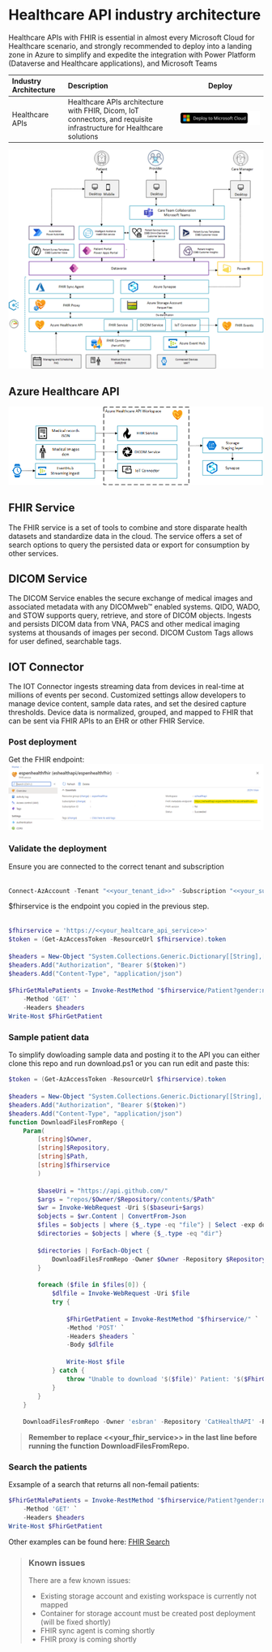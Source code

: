 # Healthcare API industry architecture
Healthcare APIs with FHIR is essential in almost every Microsoft Cloud for Healthcare scenario, and strongly recommended to deploy into a landing zone in Azure to simplify and expedite the integration with Power Platform (Dataverse and Healthcare applications), and Microsoft Teams

| Industry Architecture | Description | Deploy |
|:----------------------|:------------|--------|
| Healthcare APIs | Healthcare APIs architecture with FHIR, Dicom, IoT connectors, and requisite infrastructure for Healthcare solutions |[![Deploy To Microsoft Cloud](../../../docs/deploytomicrosoftcloud.svg)](https://portal.azure.com/#blade/Microsoft_Azure_CreateUIDef/CustomDeploymentBlade/uri/https%3A%2F%2Fraw.githubusercontent.com%2FMicrosoft%2Findustry%2Fmain%2Fhealthcare%2Fsolutions%2FhealthcareApis%2FhealthcareArm.json/uiFormDefinitionUri/https%3A%2F%2Fraw.githubusercontent.com%2FMicrosoft%2Findustry%2Fmain%2Fhealthcare%2Fsolutions%2FhealthcareApis%2Fhealthcare-portal.json)

![Healthcare Industry Reference Architecture](./images/mc4h-reference-architecture.png)

## Azure Healthcare API

![Healthcare API architecture ](./images/healthcareapi.png "Healthcare API")

## FHIR Service

The FHIR service is a set of tools to combine and store disparate health datasets and standardize data in the cloud. The service offers a set of search options to query the persisted data or export for consumption by other services.

## DICOM Service

The DICOM Service enables the secure exchange of medical images and associated metadata with any DICOMweb™ enabled systems.
QIDO, WADO, and STOW supports query, retrieve, and store of DICOM objects.
Ingests and persists DICOM data from VNA, PACS and other medical imaging systems at thousands of images per second.
DICOM Custom Tags allows for user defined, searchable tags.​

## IOT Connector

The IOT Connector ingests streaming data from devices in real-time at millions of events per second.
Customized settings allow developers to manage device content, sample data rates, and set the desired capture thresholds.
Device data is normalized, grouped, and mapped to FHIR that can be sent via FHIR APIs to an EHR or other FHIR Service.

### Post deployment

Get the FHIR endpoint:
![FHIR screenshot of the endpoint](./images/fhir_url_screenshot.png "FHIR Endpoint")

### Validate the deployment

Ensure you are connected to the correct tenant and subscription

```powershell

Connect-AzAccount -Tenant "<<your_tenant_id>>" -Subscription "<<your_subscription_id>>"
```

$fhirservice is the endpoint you copied in the previous step.

```powershell

$fhirservice = 'https://<<your_healtcare_api_service>>'
$token = (Get-AzAccessToken -ResourceUrl $fhirservice).token

$headers = New-Object "System.Collections.Generic.Dictionary[[String],[String]]"
$headers.Add("Authorization", "Bearer $($token)")
$headers.Add("Content-Type", "application/json")

$FhirGetMalePatients = Invoke-RestMethod "$fhirservice/Patient?gender:not=female" `
    -Method 'GET' `
    -Headers $headers 
Write-Host $FhirGetPatient
```

### Sample patient data

To simplify dowloading sample data and posting it to the API you can either clone this repo and run download.ps1 or you can run edit and paste this:

```powershell
$token = (Get-AzAccessToken -ResourceUrl $fhirservice).token

$headers = New-Object "System.Collections.Generic.Dictionary[[String],[String]]"
$headers.Add("Authorization", "Bearer $($token)")
$headers.Add("Content-Type", "application/json")
function DownloadFilesFromRepo {
    Param(
        [string]$Owner,
        [string]$Repository,
        [string]$Path,
        [string]$fhirservice
        )
    
        $baseUri = "https://api.github.com/"
        $args = "repos/$Owner/$Repository/contents/$Path"
        $wr = Invoke-WebRequest -Uri $($baseuri+$args)
        $objects = $wr.Content | ConvertFrom-Json
        $files = $objects | where {$_.type -eq "file"} | Select -exp download_url
        $directories = $objects | where {$_.type -eq "dir"}
        
        $directories | ForEach-Object { 
            DownloadFilesFromRepo -Owner $Owner -Repository $Repository -Path $_.path -DestinationPath $($DestinationPath+$_.name)
        }

        foreach ($file in $files[0]) {
            $dlfile = Invoke-WebRequest -Uri $file
            try {

                $FhirGetPatient = Invoke-RestMethod "$fhirservice/" `
                -Method 'POST' `
                -Headers $headers `
                -Body $dlfile  

                Write-Host $file
            } catch {
                throw "Unable to download '$($file)' Patient: '$($FhirGetPatient)'"
            }
        }
    }

    DownloadFilesFromRepo -Owner 'esbran' -Repository 'CatHealthAPI' -Path 'sampledata/fhir/' -fhirservice 'https://{<<your_fhir_service>>}.azurehealthcareapis.com'
```

>**Remember to replace <<your_fhir_service>> in the last line before running the function DownloadFilesFromRepo.**

### Search the patients

Exsample of a search that returns all non-femail patients:

```powershell
$FhirGetMalePatients = Invoke-RestMethod "$fhirservice/Patient?gender:not=female" `
    -Method 'GET' `
    -Headers $headers 
Write-Host $FhirGetPatient
```

Other examples can be found here: [FHIR Search](solutions/healthcareApis/sampledata/fhirget.ps1)

> ### Known issues
>
> There are a few known issues:
>
> - Existing storage account and existing workspace is currently not mapped
> - Container for storage account must be created post deployment (will be fixed shortly)
> - FHIR sync agent is coming shortly
> - FHIR proxy is coming shortly
>
